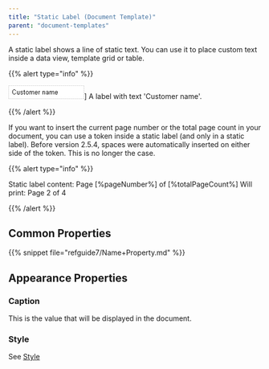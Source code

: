 ```yaml
---
title: "Static Label (Document Template)"
parent: "document-templates"
---
```



A static label shows a line of static text. You can use it to place custom text inside a data view, template grid or table.

{{% alert type="info" %}}

![](attachments/819203/918130.png)]
A label with text 'Customer name'.

{{% /alert %}}

If you want to insert the current page number or the total page count in your document, you can use a token inside a static label (and only in a static label).
Before version 2.5.4, spaces were automatically inserted on either side of the token. This is no longer the case.

{{% alert type="info" %}}

Static label content: Page [%pageNumber%] of [%totalPageCount%]
Will print: Page 2 of 4

{{% /alert %}}

## Common Properties

{{% snippet file="refguide7/Name+Property.md" %}}

## Appearance Properties

### Caption

This is the value that will be displayed in the document.

### Style

See [Style](style)
